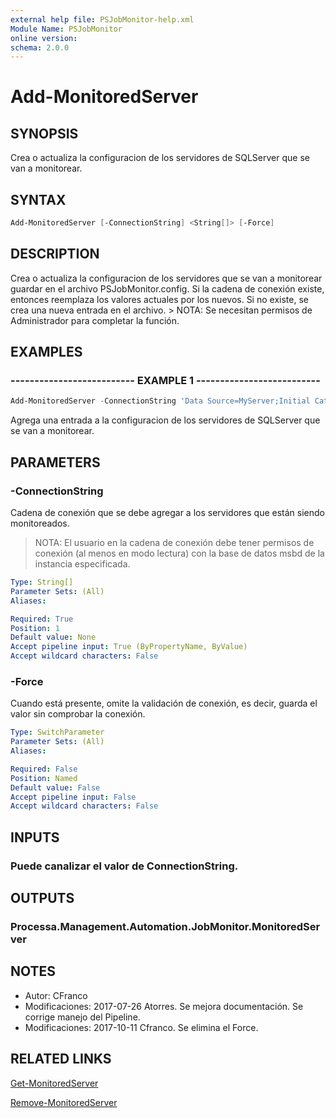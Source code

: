```yaml
---
external help file: PSJobMonitor-help.xml
Module Name: PSJobMonitor
online version: 
schema: 2.0.0
---
```


# Add-MonitoredServer

## SYNOPSIS
Crea o actualiza la configuracion de los servidores de SQLServer que se van a monitorear.

## SYNTAX

```powershell
Add-MonitoredServer [-ConnectionString] <String[]> [-Force]
```

## DESCRIPTION
Crea o actualiza la configuracion de los servidores que se van a monitorear guardar en el archivo PSJobMonitor.config.
Si la cadena de conexión existe, entonces reemplaza los valores actuales por los nuevos.
Si no existe, se crea una nueva entrada en el archivo.
\> NOTA: Se necesitan permisos de Administrador para completar la función.

## EXAMPLES

### -------------------------- EXAMPLE 1 --------------------------
```powershell
Add-MonitoredServer -ConnectionString 'Data Source=MyServer;Initial Catalog=Master;User ID=Usuario;Password=Pwd'
```

Agrega una entrada a la configuracion de los servidores de SQLServer que se van a monitorear.

## PARAMETERS

### -ConnectionString
Cadena de conexión que se debe agregar a los servidores que están siendo monitoreados.
> NOTA: El usuario en la cadena de conexión debe tener permisos de conexión (al menos en modo lectura) con la base de datos msbd de la instancia especificada.

```yaml
Type: String[]
Parameter Sets: (All)
Aliases: 

Required: True
Position: 1
Default value: None
Accept pipeline input: True (ByPropertyName, ByValue)
Accept wildcard characters: False
```

### -Force
Cuando está presente, omite la validación de conexión, es decir, guarda el valor sin comprobar la conexión.

```yaml
Type: SwitchParameter
Parameter Sets: (All)
Aliases: 

Required: False
Position: Named
Default value: False
Accept pipeline input: False
Accept wildcard characters: False
```

## INPUTS

### Puede canalizar el valor de ConnectionString.

## OUTPUTS

### Processa.Management.Automation.JobMonitor.MonitoredServer

## NOTES

- Autor: CFranco
- Modificaciones: 2017-07-26 Atorres. Se mejora documentación. Se corrige manejo del Pipeline.
- Modificaciones: 2017-10-11 Cfranco. Se elimina el Force.


## RELATED LINKS

[Get-MonitoredServer](Get-MonitoredServer.md)

[Remove-MonitoredServer](Remove-MonitoredServer.md)


